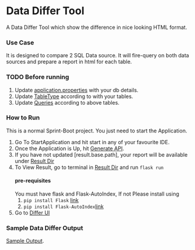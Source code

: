 # Data Differ Tool

A Data Differ Tool which show the difference in nice looking HTML format.

### Use Case

It is designed to compare 2 SQL Data source.
It will fire-query on both data sources and prepare a report in html for each table.

### TODO Before running

1. Update [application.properties](/src/main/resources/application.properties) with your db details.
2. Update [TableType](/src/main/java/com/differ/enums/TableType.java) according to with your tables.
3. Update [Queries](/src/main/java/com/differ/constants/Queries.java) according to above tables.

### How to Run

This is a normal Sprint-Boot project. You just need to start the Application.

1. Go To StartApplication and hit start in any of your favourite IDE.
2. Once the Application is Up, hit [Generate API](http://localhost:8081/api/generate). 
3. If you have not updated [result.base.path], your report will be available under [Result Dir](/output/result)
4. To View Result, go to terminal in [Result Dir](/output/) and run `flask run`
   #### pre-requisites 
   You must have flask and Flask-AutoIndex, If not Please install using 
   1. `pip install Flask` [link](https://flask.palletsprojects.com/en/2.2.x/installation/)
   2. `pip install Flask-AutoIndex`[link](https://pypi.org/project/Flask-AutoIndex/)
5. Go to [Differ UI](http://127.0.0.1:5000/) 


### Sample Data Differ Output
[Sample Output](/output/result/sample.png). 